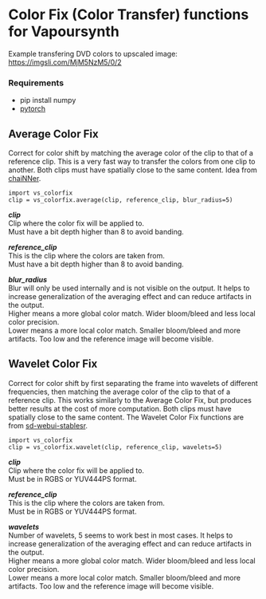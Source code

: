 # Color Fix (Color Transfer) functions for Vapoursynth

Example transfering DVD colors to upscaled image: https://imgsli.com/MjM5NzM5/0/2

### Requirements
* pip install numpy
* [pytorch](https://pytorch.org/) 

## Average Color Fix
Correct for color shift by matching the average color of the clip to that of a reference clip. This is a very fast way to transfer the colors from one clip to another. Both clips must have spatially close to the same content. Idea from [chaiNNer](https://github.com/chaiNNer-org/chaiNNer). 

    import vs_colorfix
    clip = vs_colorfix.average(clip, reference_clip, blur_radius=5)

__*clip*__  
Clip where the color fix will be applied to.  
Must have a bit depth higher than 8 to avoid banding.

__*reference_clip*__  
This is the clip where the colors are taken from.  
Must have a bit depth higher than 8 to avoid banding.

__*blur_radius*__  
Blur will only be used internally and is not visible on the output. It helps to increase generalization of the averaging effect and can reduce artifacts in the output.  
Higher means a more global color match. Wider bloom/bleed and less local color precision.  
Lower means a more local color match. Smaller bloom/bleed and more artifacts. Too low and the reference image will become visible.

## Wavelet Color Fix
Correct for color shift by first separating the frame into wavelets of different frequencies, then matching the average color of the clip to that of a reference clip. This works similarly to the Average Color Fix, but produces better results at the cost of more computation. Both clips must have spatially close to the same content. The Wavelet Color Fix functions are from [sd-webui-stablesr](https://github.com/pkuliyi2015/sd-webui-stablesr/blob/master/srmodule/colorfix.py).  

    import vs_colorfix
    clip = vs_colorfix.wavelet(clip, reference_clip, wavelets=5)

__*clip*__  
Clip where the color fix will be applied to.  
Must be in RGBS or YUV444PS format.

__*reference_clip*__  
This is the clip where the colors are taken from.  
Must be in RGBS or YUV444PS format.

__*wavelets*__  
Number of wavelets, 5 seems to work best in most cases. It helps to increase generalization of the averaging effect and can reduce artifacts in the output.  
Higher means a more global color match. Wider bloom/bleed and less local color precision.  
Lower means a more local color match. Smaller bloom/bleed and more artifacts. Too low and the reference image will become visible.



